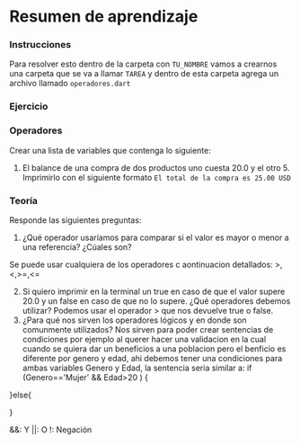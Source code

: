 Resumen de aprendizaje 
=======
### Instrucciones
Para resolver esto dentro de la carpeta con ```TU_NOMBRE``` vamos a crearnos una carpeta que se va a llamar ```TAREA``` y dentro de esta carpeta agrega un archivo llamado ```operadores.dart```

### Ejercicio
### Operadores
Crear una lista de variables que contenga lo siguiente:
1. El balance de una compra de dos productos uno cuesta 20.0 y el otro 5. 
Imprimirlo con el siguiente formato ```El total de la compra es 25.00 USD```

### Teoría
Responde las siguientes preguntas:
1. ¿Qué operador usaríamos para comparar si el valor es mayor o menor a una referencia? ¿Cúales son?

Se puede usar cualquiera de los operadores c aontinuacion detallados: >,<,>=,<=

2. Si quiero imprimir en la terminal un true en caso de que el valor supere 20.0 y un false en caso de que no lo supere. ¿Qué operadores debemos utilizar?
Podemos usar el operador > que nos devuelve true o false.
3. ¿Para qué nos sirven los operadores lógicos y en donde son comunmente utilizados?
Nos sirven para poder crear sentencias de condiciones por ejemplo al querer hacer una validacion en la cual cuando se quiera dar un beneficios a una poblacion pero el benficio es diferente por genero y edad, ahi debemos tener una condiciones para ambas variables Genero y Edad, la sentencia seria similar a:
if (Genero=='Mujer' && Edad>20 )
{

}else{
    
}

&&: Y 
||: O 
!: Negación 